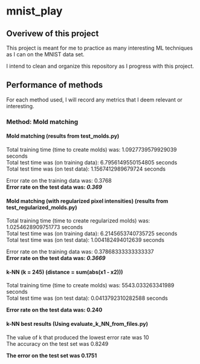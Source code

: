 # mnist_play

## Overivew of this project

This project is meant for me to practice as many interesting ML techniques as I can on the MNIST data set.

I intend to clean and organize this repository as I progress with this project.

## Performance of methods

For each method used, I will record any metrics that I deem relevant or interesting. 

### Method: Mold matching

#### Mold matching (results from test_molds.py)

Total training time (time to create molds) was: 1.0927739579929039 seconds  
Total test time was (on training data): 6.7956149550154805 seconds  
Total test time was (on test data): 1.1567412989679724 seconds  

Error rate on the training data was: 0.3768  
**Error rate on the test data was: _0.369_**

#### Mold matching (with regularized pixel intensities) (results from test_regularized_molds.py)

Total training time (time to create regularized molds) was: 1.0254628909751773 seconds  
Total test time was (on training data): 6.2145653740735725 seconds  
Total test time was (on test data): 1.004182494012639 seconds  

Error rate on the training data was: 0.37868333333333337  
**Error rate on the test data was: _0.3669_**

#### k-NN (k = 245) (distance = sum(abs(x1 - x2)))

Total training time (time to create molds) was: 5543.033263341989 seconds  
Total test time was (on test data): 0.0413792310282588 seconds  

**Error rate on the test data was: 0.240**

#### k-NN best results (Using evaluate_k_NN_from_files.py)

The value of k that produced the lowest error rate was 10  
The accuracy on the test set was 0.8249

**The error on the test set was 0.1751**

